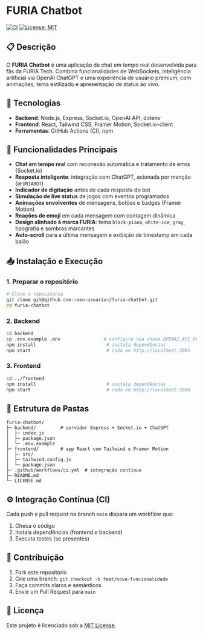 # FURIA Chatbot

[![CI](https://github.com/<seu-usuario>/furia-chatbot/actions/workflows/ci.yml/badge.svg)](https://github.com/<seu-usuario>/furia-chatbot/actions)
[![License: MIT](https://img.shields.io/badge/License-MIT-yellow.svg)](LICENSE)

## 📋 Descrição

O **FURIA Chatbot** é uma aplicação de chat em tempo real desenvolvida para fãs da FURIA Tech. Combina funcionalidades de WebSockets, inteligência artificial via OpenAI ChatGPT e uma experiência de usuário premium, com animações, tema estilizado e apresentação de status ao vivo.

## 🔧 Tecnologias

- **Backend**: Node.js, Express, Socket.io, OpenAI API, dotenv
- **Frontend**: React, Tailwind CSS, Framer Motion, Socket.io-client
- **Ferramentas**: GitHub Actions (CI), npm

## 🚀 Funcionalidades Principais

- **Chat em tempo real** com reconexão automática e tratamento de erros (Socket.io)
- **Resposta inteligente**: integração com ChatGPT, acionada por menção (`@FURIABOT`)
- **Indicador de digitação** antes de cada resposta do bot
- **Simulação de live status** de jogos com eventos programados
- **Animações envolventes** de mensagens, botões e badges (Framer Motion)
- **Reações de emoji** em cada mensagem com contagem dinâmica
- **Design alinhado à marca FURIA**: tema `black-piano`, `white-ice`, `gray`, tipografia e sombras marcantes
- **Auto-scroll** para a última mensagem e exibição de timestamp em cada balão

## 📥 Instalação e Execução

### 1. Preparar o repositório
```bash
# Clone o repositório
git clone git@github.com:<seu-usuario>/furia-chatbot.git
cd furia-chatbot
```

### 2. Backend
```bash
cd backend
cp .env.example .env                # configure sua chave OPENAI_API_KEY
npm install                          # instala dependências
npm start                            # roda em http://localhost:3001
```

### 3. Frontend
```bash
cd ../frontend
npm install                          # instala dependências
npm start                            # roda em http://localhost:3000
```

## 📁 Estrutura de Pastas
```
furia-chatbot/
├─ backend/         # servidor Express + Socket.io + ChatGPT
│  ├─ index.js
│  ├─ package.json
│  └─ .env.example
├─ frontend/        # app React com Tailwind e Framer Motion
│  ├─ src/
│  ├─ tailwind.config.js
│  └─ package.json
├─ .github/workflows/ci.yml  # integração contínua
├─ README.md
└─ LICENSE.md
```

## ⚙️ Integração Contínua (CI)
Cada push e pull request na branch `main` dispara um workflow que:
1. Checa o código
2. Instala dependências (frontend e backend)
3. Executa testes (se presentes)

## 🤝 Contribuição
1. Fork este repositório
2. Crie uma branch: `git checkout -b feat/nova-funcionalidade`
3. Faça commits claros e semânticos
4. Envie um Pull Request para `main`

## 📄 Licença
Este projeto é licenciado sob a [MIT License](LICENSE).

